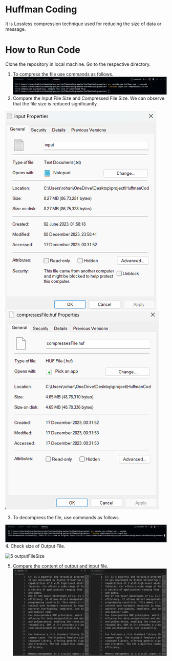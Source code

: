 # Huffman Coding
It is Lossless compression technique used for reducing the size of data or message.
# How to Run Code
Clone the repository in local machine.
Go to the respective directory.
1. To compress the file use commands as follows.
![1 compressCmd](https://github.com/rohanchinchkar/Huffman-_Coding/blob/main/HuffmanCoding-master/steps/1.compressCMD.png)
2. Compare the Input File Size and Compressed File Size.
We can observe that the file size is reduced significantly.

![2 inputFileSize](https://github.com/rohanchinchkar/Huffman-_Coding/blob/main/HuffmanCoding-master/steps/2.inputFileSize.png)
![3 compressedFileSize](https://github.com/rohanchinchkar/Huffman-_Coding/blob/main/HuffmanCoding-master/steps/3.compressedFileSize.png)

3. To decompress the file, use commands as follows.

![4 decompressCommand](https://github.com/rohanchinchkar/Huffman-_Coding/blob/main/HuffmanCoding-master/steps/4.decompressCMD.png)
4. Check size of Output File.

![5 outputFileSize](https://github.com/sahilotari/HuffmanCoding/assets/85446273/dcb247db-cbd2-410e-8139-9eddf67b8393)

5. Compare the content of output and input file.
![6 CompareInputAndOutputFiles](https://github.com/rohanchinchkar/Huffman-_Coding/blob/main/HuffmanCoding-master/steps/6.CompareInputAndOutputFiles.png)
